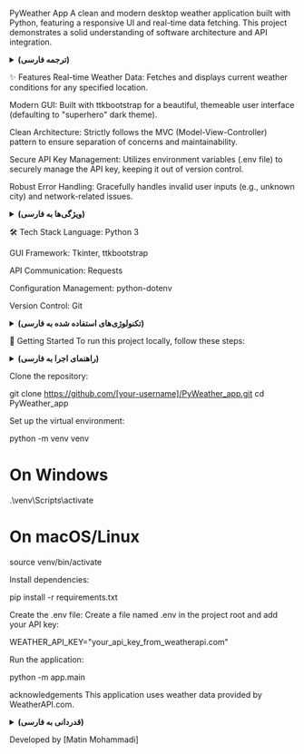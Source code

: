 PyWeather App
A clean and modern desktop weather application built with Python, featuring a responsive UI and real-time data fetching. This project demonstrates a solid understanding of software architecture and API integration.

<details>
<summary><b>(ترجمه فارسی)</b></summary>

یک اپلیکیشن دسکتاپ ساده و مدرن برای نمایش اطلاعات آب و هوا که با پایتون ساخته شده است. این برنامه دارای رابط کاربری واکنش‌گرا و قابلیت دریافت داده‌های لحظه‌ای است. این پروژه نشان‌دهنده درک قوی از معماری نرم‌افزار و یکپارچه‌سازی API است.

</details>

✨ Features
Real-time Weather Data: Fetches and displays current weather conditions for any specified location.

Modern GUI: Built with ttkbootstrap for a beautiful, themeable user interface (defaulting to "superhero" dark theme).

Clean Architecture: Strictly follows the MVC (Model-View-Controller) pattern to ensure separation of concerns and maintainability.

Secure API Key Management: Utilizes environment variables (.env file) to securely manage the API key, keeping it out of version control.

Robust Error Handling: Gracefully handles invalid user inputs (e.g., unknown city) and network-related issues.

<details>
<summary><b>(ویژگی‌ها به فارسی)</b></summary>

داده‌های لحظه‌ای آب و هوا: دریافت و نمایش شرایط آب و هوایی لحظه‌ای برای هر مکان مشخص شده.

رابط کاربری گرافیکی مدرن: ساخته شده با ttkbootstrap برای یک رابط کاربری زیبا و قابل تم‌بندی (با تم پیش‌فرض "superhero").

معماری تمیز: پیروی دقیق از الگوی MVC (Model-View-Controller) برای تضمین جداسازی مسئولیت‌ها و قابلیت نگهداری کد.

مدیریت امن کلید API: استفاده از متغیرهای محیطی (فایل .env) برای مدیریت امن کلید API و جلوگیری از ثبت آن در کنترل نسخه.

مدیریت خطای قوی: مدیریت هوشمند خطاهای ورودی کاربر (مانند شهر نامعتبر) و مشکلات مربوط به شبکه.

</details>

🛠️ Tech Stack
Language: Python 3

GUI Framework: Tkinter, ttkbootstrap

API Communication: Requests

Configuration Management: python-dotenv

Version Control: Git

<details>
<summary><b>(تکنولوژی‌های استفاده شده به فارسی)</b></summary>

زبان: پایتون ۳

فریمورک رابط کاربری: Tkinter, ttkbootstrap

ارتباط با API: Requests

مدیریت تنظیمات: python-dotenv

کنترل نسخه: Git

</details>

🚀 Getting Started
To run this project locally, follow these steps:

<details>
<summary><b>(راهنمای اجرا به فارسی)</b></summary>

برای اجرای این پروژه به صورت محلی، مراحل زیر را دنبال کنید:

</details>

Clone the repository:

git clone https://github.com/[your-username]/PyWeather_app.git
cd PyWeather_app

Set up the virtual environment:

python -m venv venv
# On Windows
.\venv\Scripts\activate
# On macOS/Linux
source venv/bin/activate

Install dependencies:

pip install -r requirements.txt

Create the .env file:
Create a file named .env in the project root and add your API key:

WEATHER_API_KEY="your_api_key_from_weatherapi.com"

Run the application:

python -m app.main

acknowledgements
This application uses weather data provided by WeatherAPI.com.

<details>
<summary><b>(قدردانی به فارسی)</b></summary>

این برنامه از داده‌های آب و هوا که توسط WeatherAPI.com ارائه شده، استفاده می‌کند.

</details>

Developed by [Matin Mohammadi]